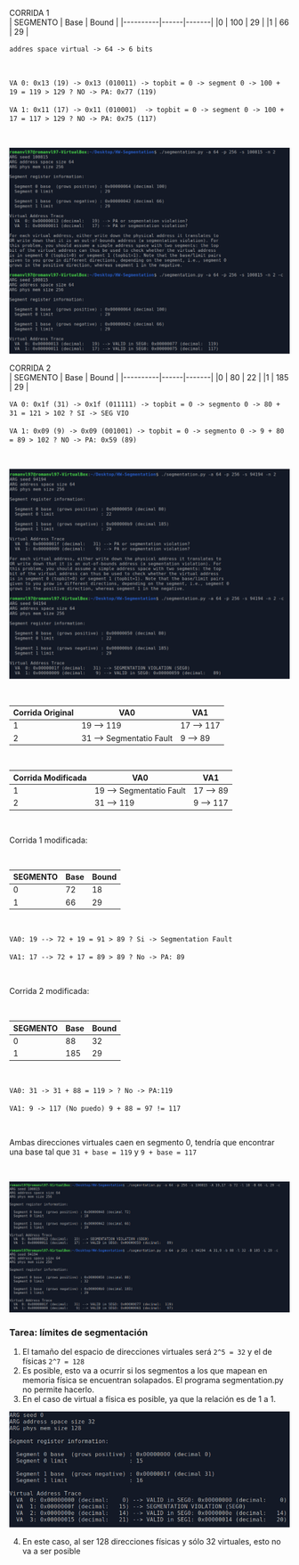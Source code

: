 CORRIDA 1 
</br>
| SEGMENTO | Base | Bound |
|----------|------|-------|
|0         | 100  | 29    |
|1         | 66   | 29    |
</br> 

```
addres space virtual -> 64 -> 6 bits
```

</br>

```
VA 0: 0x13 (19) -> 0x13 (010011) -> topbit = 0 -> segment 0 -> 100 + 19 = 119 > 129 ? NO -> PA: 0x77 (119) 

VA 1: 0x11 (17) -> 0x11 (010001)  -> topbit = 0 -> segment 0 -> 100 + 17 = 117 > 129 ? NO -> PA: 0x75 (117)
```

</br>

![](./seg100815.png)

CORRIDA 2
</br>
| SEGMENTO | Base | Bound |
|----------|------|-------|
|0         | 80   | 22    |
|1         | 185  | 29    |
</br>

```
VA 0: 0x1f (31) -> 0x1f (011111) -> topbit = 0 -> segmento 0 -> 80 + 31 = 121 > 102 ? SI -> SEG VIO

VA 1: 0x09 (9) -> 0x09 (001001) -> topbit = 0 -> segmento 0 -> 9 + 80 = 89 > 102 ? NO -> PA: 0x59 (89)
```

</br>

![](./seg94194.png)

</br>

| Corrida Original | VA0                       | VA1           |
|------------------|---------------------------|---------------|
|1                 | 19 --> 119                | 17 --> 117    |
|2                 | 31 --> Segmentatio Fault  | 9 --> 89      |


</br>

| Corrida Modificada | VA0                        |          VA1 |
|--------------------|----------------------------|--------------|
|1                   | 19 --> Segmentatio Fault   | 17 --> 89    |
|2                   | 31 --> 119                 | 9 --> 117    |
</br>

Corrida 1 modificada:

</br>

| SEGMENTO | Base | Bound |
|----------|------|-------|
|0         | 72   | 18    |
|1         | 66   | 29    |


</br>

```
VA0: 19 --> 72 + 19 = 91 > 89 ? Si -> Segmentation Fault

VA1: 17 --> 72 + 17 = 89 > 89 ? No -> PA: 89
```

</br>

Corrida 2 modificada:

</br>

| SEGMENTO | Base | Bound |
|----------|------|-------|
|0         | 88   | 32    |
|1         | 185  | 29    |

</br>

```
VA0: 31 -> 31 + 88 = 119 > ? No -> PA:119

VA1: 9 -> 117 (No puedo) 9 + 88 = 97 != 117
```

</br>

Ambas direcciones virtuales caen en segmento 0, tendría que encontrar una base tal que `31 + base = 119` y `9 + base = 117`

</br>

![](./segmod.png)



### Tarea: límites de segmentación

1. El tamaño del espacio de direcciones virtuales será `2^5 = 32` y el de físicas `2^7 = 128`
2. Es posible, esto va a ocurrir si los segmentos a los que mapean en memoria física se encuentran solapados. El programa segmentation.py no permite hacerlo.
3. En el caso de virtual a física es posible, ya que la relación es de 1 a 1. </br>

![](./virtualMap.png)
</br>

4. En este caso, al ser 128 direcciones físicas y sólo 32 virtuales, esto no va a ser posible





















